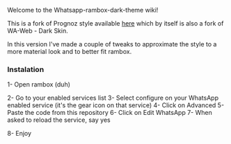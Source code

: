 Welcome to the Whatsapp-rambox-dark-theme wiki!

This is a fork of Prognoz style available [here](https://userstyles.org/styles/142914/whatsapp-dark-theme-by-prognoz) which by itself is also a fork of WA-Web - Dark Skin.

In this version I've made a couple of tweaks to approximate the style to a more material look and to better fit rambox.

### Instalation

1- Open rambox (duh)

2- Go to your enabled services list
3- Select configure on your WhatsApp enabled service (it's the gear icon on that service)
4- Click on Advanced
5- Paste the code from this repository
6- Click on Edit WhatsApp
7- When asked to reload the service, say yes

8- Enjoy

